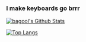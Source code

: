 ### I make keyboards go brrr

[<img alt="bagool's Github Stats" src="https://github-readme-stats.vercel.app/api?username=bagool185&hide_border=true&count_private=true&show_icons=true&theme=radical" />](https://www.youtube.com/watch?v=dQw4w9WgXcQ)

[![Top Langs](https://github-readme-stats.vercel.app/api/top-langs/?username=bagool185&theme=radical&langs_count=10&layout=compact&hide_border=true)](https://www.youtube.com/watch?v=dQw4w9WgXcQ)
